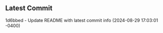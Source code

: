 
## Latest Commit
1d6bbed - Update README with latest commit info (2024-08-29 17:03:01 -0400) <Yunxi-Zhou>
